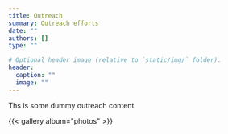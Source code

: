 ```yaml
---
title: Outreach
summary: Outreach efforts
date: ""
authors: []
type: ""

# Optional header image (relative to `static/img/` folder).
header:
  caption: ""
  image: ""
---
```


Ths is some dummy outreach content

{{< gallery album="photos" >}}